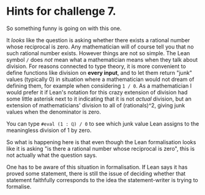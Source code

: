 # Hints for challenge 7.

So something funny is going on with this one.

It *looks* like the question is asking whether there exists a rational number whose reciprocal is zero. Any mathematician will of course tell you that no such rational number exists. However things are not so simple. The Lean symbol `/` does *not* mean what a mathematician means when they talk about division. For reasons connected to type theory, it is more convenient to define functions like division on **every input**, and to let them return "junk" values (typically 0) in situation where a mathematician would not dream of defining them, for example when considering `1 / 0`. As a mathematician I would prefer it if Lean's notation for this crazy extension of division had some little asterisk next to it indicating that it is not *actual* division, but an extension of mathematicians' division to all of (rationals)^2, giving junk values when the denominator is zero.

You can type `#eval (1 : ℚ) / 0` to see which junk value Lean assigns to the meaningless division of 1 by zero.

So what is happening here is that even though the Lean formalisation looks like it is asking "is there a rational number whose reciprocal is zero", this is not actually what the question says.

One has to be aware of this situation in formalisation. If Lean says it has proved some statement, there is still the issue of deciding whether that statement faithfully corresponds to the idea the statement-writer is trying to formalise.

